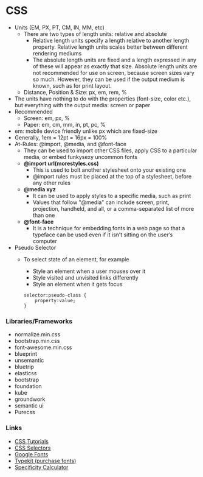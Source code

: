 CSS
===

- Units (EM, PX, PT, CM, IN, MM, etc)
    - There are two types of length units: relative and absolute
        - Relative length units specify a length relative to another length property. Relative length units scales better between different rendering mediums
        - The absolute length units are fixed and a length expressed in any of these will appear as exactly that size. Absolute length units are not recommended for use on screen, because screen sizes vary so much. However, they can be used if the output medium is known, such as for print layout.
    - Distance, Position & Size: px, em, rem, %
- The units have nothing to do with the properties (font-size, color etc.), but everything with the output media: screen or paper
- Recommended
    - Screen: em, px, %
    - Paper: em, cm, mm, in, pt, pc, %
- em: mobile device friendly unlike px which are fixed-size
- Generally, 1em = 12pt = 16px = 100%
- At-Rules: @import, @media, and @font-face
    - They can be used to import other CSS files, apply CSS to a particular media, or embed funkysexy uncommon fonts
    - **@import url(morestyles.css)**
        - This is used to bolt another stylesheet onto your existing one
        - @import rules must be placed at the top of a stylesheet, before any other rules
    - **@media xyz**
        - It can be used to apply styles to a specific media, such as print
        - Values that follow "@media" can include screen, print, projection, handheld, and all, or a comma-separated list of more than one
    - **@font-face**
        - It is a technique for embedding fonts in a web page so that a typeface can be used even if it isn’t sitting on the user’s computer
- Pseudo Selector
    - To select state of an element, for example
        - Style an element when a user mouses over it
        - Style visited and unvisited links differently
        - Style an element when it gets focus

        ```
        selector:pseudo-class {
            property:value;
        }
        ```

### Libraries/Frameworks
- normalize.min.css
- bootstrap.min.css
- font-awesome.min.css
- blueprint
- unsemantic
- bluetrip
- elasticss
- bootstrap
- foundation
- kube
- groundwork
- semantic ui
- Purecss

### Links
- [CSS Tutorials](http://www.htmldog.com/guides/css/)
- [CSS Selectors](http://www.htmldog.com/references/css/selectors/)
- [Google Fonts](https://fonts.google.com/)
- [Typekit (purchase fonts)](https://typekit.com/)
- [Specificity Calculator](https://specificity.keegan.st/)
